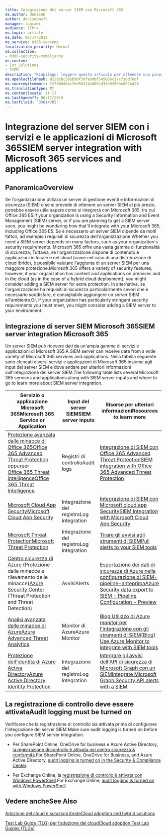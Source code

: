 ```yaml
---
title: Integrazione del server SIEM con Microsoft 365
ms.author: deniseb
author: denisebmsft
manager: laurawi
audience: ITPro
ms.topic: article
ms.date: 06/17/2019
ms.service: O365-seccomp
localization_priority: Normal
ms.collection:
- M365-security-compliance
ms.custom:
- Ent_Solutions
- SIEM
description: "Riepilogo: leggere questo articolo per ottenere una panoramica dell'integrazione del server SIEM con Microsoft 365."
ms.openlocfilehash: 9138cbc395b90f50fa60bf545066c17cf26d7edf
ms.sourcegitcommit: f2798d46acfbd56314e809cd3fe0350be807e420
ms.translationtype: MT
ms.contentlocale: it-IT
ms.lasthandoff: 06/17/2019
ms.locfileid: "35014765"
---
```

# <a name="siem-server-integration-with-microsoft-365-services-and-applications"></a><span data-ttu-id="f7657-103">Integrazione del server SIEM con i servizi e le applicazioni di Microsoft 365</span><span class="sxs-lookup"><span data-stu-id="f7657-103">SIEM server integration with Microsoft 365 services and applications</span></span>

## <a name="overview"></a><span data-ttu-id="f7657-104">Panoramica</span><span class="sxs-lookup"><span data-stu-id="f7657-104">Overview</span></span>

<span data-ttu-id="f7657-105">Se l'organizzazione utilizza un server di gestione eventi e informazioni di sicurezza (SIEM) o se si prevede di ottenere un server SIEM al più presto, potrebbe essere utile sapere come si integrerà con Microsoft 365, tra cui Office 365 E5.</span><span class="sxs-lookup"><span data-stu-id="f7657-105">If your organization is using a Security Information and Event Management (SIEM) server, or if you are planning to get a SIEM server soon, you might be wondering how that'll integrate with your Microsoft 365, including Office 365 E5.</span></span> <span data-ttu-id="f7657-106">Se è necessario un server SIEM dipende da molti fattori, ad esempio i requisiti di sicurezza dell'organizzazione.</span><span class="sxs-lookup"><span data-stu-id="f7657-106">Whether you need a SIEM server depends on many factors, such as your organization's security requirements.</span></span> <span data-ttu-id="f7657-107">Microsoft 365 offre una vasta gamma di funzionalità di sicurezza; Tuttavia, se l'organizzazione dispone di contenuto e applicazioni in locale e nel cloud (come nel caso di una distribuzione di cloud ibrido), è possibile valutare l'aggiunta di un server SIEM per una maggiore protezione.</span><span class="sxs-lookup"><span data-stu-id="f7657-107">Microsoft 365 offers a variety of security features; however, if your organization has content and applications on premises and in the cloud (as in the case of a hybrid cloud deployment), you might consider adding a SIEM server for extra protection.</span></span> <span data-ttu-id="f7657-108">In alternativa, se l'organizzazione ha requisiti di sicurezza particolarmente severi che è necessario soddisfare, è consigliabile aggiungere un server SIEM all'ambiente.</span><span class="sxs-lookup"><span data-stu-id="f7657-108">Or, if your organization has particularly stringent security requirements you must meet, you might consider adding a SIEM server to your environment.</span></span>

## <a name="siem-server-integration-microsoft-365"></a><span data-ttu-id="f7657-109">Integrazione di server SIEM Microsoft 365</span><span class="sxs-lookup"><span data-stu-id="f7657-109">SIEM server integration Microsoft 365</span></span>

<span data-ttu-id="f7657-110">Un server SIEM può ricevere dati da un'ampia gamma di servizi e applicazioni di Microsoft 365.</span><span class="sxs-lookup"><span data-stu-id="f7657-110">A SIEM server can receive data from a wide variety of Microsoft 365 services and applications.</span></span> <span data-ttu-id="f7657-111">Nella tabella seguente sono elencati diversi servizi e applicazioni di Microsoft 365 insieme agli input del server SIEM e dove andare per ulteriori informazioni sull'integrazione del server SIEM.</span><span class="sxs-lookup"><span data-stu-id="f7657-111">The following table lists several Microsoft 365 services and applications along with SIEM server inputs and where to go to learn more about SIEM server integration.</span></span> 

| <span data-ttu-id="f7657-112">Servizio o applicazione Microsoft 365</span><span class="sxs-lookup"><span data-stu-id="f7657-112">Microsoft 365 Service or Application</span></span> | <span data-ttu-id="f7657-113">Input del server SIEM</span><span class="sxs-lookup"><span data-stu-id="f7657-113">SIEM server inputs</span></span> | <span data-ttu-id="f7657-114">Risorse per ulteriori informazioni</span><span class="sxs-lookup"><span data-stu-id="f7657-114">Resources to learn more</span></span> |
| --- | --- | --- |
| [<span data-ttu-id="f7657-115">Protezione avanzata dalle minacce di Office 365</span><span class="sxs-lookup"><span data-stu-id="f7657-115">Office 365 Advanced Threat Protection</span></span>](office-365-atp.md) <br/><span data-ttu-id="f7657-116">oppure</span><span class="sxs-lookup"><span data-stu-id="f7657-116">or</span></span><br/>[<span data-ttu-id="f7657-117">Office 365 Threat Intelligence</span><span class="sxs-lookup"><span data-stu-id="f7657-117">Office 365 Threat Intelligence</span></span>](office-365-ti.md) | <span data-ttu-id="f7657-118">Registri di controllo</span><span class="sxs-lookup"><span data-stu-id="f7657-118">Audit logs</span></span> | [<span data-ttu-id="f7657-119">Integrazione di SIEM con Office 365 Advanced Threat Protection</span><span class="sxs-lookup"><span data-stu-id="f7657-119">SIEM integration with Office 365 Advanced Threat Protection</span></span>](siem-integration-with-office-365-ti.md) |
| [<span data-ttu-id="f7657-120">Microsoft Cloud App Security</span><span class="sxs-lookup"><span data-stu-id="f7657-120">Microsoft Cloud App Security</span></span>](https://docs.microsoft.com/cloud-app-security/what-is-cloud-app-security) | <span data-ttu-id="f7657-121">Integrazione del registro</span><span class="sxs-lookup"><span data-stu-id="f7657-121">Log integration</span></span> | [<span data-ttu-id="f7657-122">Integrazione di SIEM con Microsoft cloud app Security</span><span class="sxs-lookup"><span data-stu-id="f7657-122">SIEM integration with Microsoft Cloud App Security</span></span>](https://docs.microsoft.com/cloud-app-security/siem) |
| [<span data-ttu-id="f7657-123">Microsoft Threat Protection</span><span class="sxs-lookup"><span data-stu-id="f7657-123">Microsoft Threat Protection</span></span>](https://docs.microsoft.com/windows/security/threat-protection/) | <span data-ttu-id="f7657-124">Integrazione del registro</span><span class="sxs-lookup"><span data-stu-id="f7657-124">Log integration</span></span> | [<span data-ttu-id="f7657-125">Tirare gli avvisi agli strumenti di SIEM</span><span class="sxs-lookup"><span data-stu-id="f7657-125">Pull alerts to your SIEM tools</span></span>](https://docs.microsoft.com/windows/security/threat-protection/microsoft-defender-atp/configure-siem) |
| <span data-ttu-id="f7657-126">[Centro sicurezza di Azure](https://docs.microsoft.com/azure/security-center/security-center-intro) (Protezione dalle minacce e rilevamento delle minacce)</span><span class="sxs-lookup"><span data-stu-id="f7657-126">[Azure Security Center](https://docs.microsoft.com/azure/security-center/security-center-intro) (Threat Protection and Threat Detection)</span></span> | <span data-ttu-id="f7657-127">Avvisi</span><span class="sxs-lookup"><span data-stu-id="f7657-127">Alerts</span></span> | [<span data-ttu-id="f7657-128">Esportazione dei dati di sicurezza di Azure nella configurazione di SIEM-pipeline-anteprima</span><span class="sxs-lookup"><span data-stu-id="f7657-128">Azure Security data export to SIEM - Pipeline Configuration - Preview</span></span>](https://docs.microsoft.com/azure/security-center/security-center-export-data-to-siem) |
|[<span data-ttu-id="f7657-129">Analisi avanzata delle minacce di Azure</span><span class="sxs-lookup"><span data-stu-id="f7657-129">Azure Advanced Threat Analytics</span></span>](https://docs.microsoft.com/azure/security/azure-threat-detection) | <span data-ttu-id="f7657-130">Monitor di Azure</span><span class="sxs-lookup"><span data-stu-id="f7657-130">Azure Monitor</span></span> | [<span data-ttu-id="f7657-131">Blog Utilizzo di Azure monitor per l'integrazione con gli strumenti di SIEM</span><span class="sxs-lookup"><span data-stu-id="f7657-131">(Blog) Use Azure Monitor to integrate with SIEM tools</span></span>](https://azure.microsoft.com/blog/use-azure-monitor-to-integrate-with-siem-tools) |
|[<span data-ttu-id="f7657-132">Protezione dell'identità di Azure Active Directory</span><span class="sxs-lookup"><span data-stu-id="f7657-132">Azure Active Directory Identity Protection</span></span>](https://docs.microsoft.com/azure/active-directory/identity-protection/overview) |<span data-ttu-id="f7657-133">Integrazione del registro</span><span class="sxs-lookup"><span data-stu-id="f7657-133">Log integration</span></span> |[<span data-ttu-id="f7657-134">Integrare gli avvisi dell'API di sicurezza di Microsoft Graph con un SIEM</span><span class="sxs-lookup"><span data-stu-id="f7657-134">Integrate Microsoft Graph Security API alerts with a SIEM</span></span>](https://docs.microsoft.com/graph/security-siemintegration) |


## <a name="audit-logging-must-be-turned-on"></a><span data-ttu-id="f7657-135">La registrazione di controllo deve essere attivata</span><span class="sxs-lookup"><span data-stu-id="f7657-135">Audit logging must be turned on</span></span>

<span data-ttu-id="f7657-136">Verificare che la registrazione di controllo sia attivata prima di configurare l'integrazione del server SIEM.</span><span class="sxs-lookup"><span data-stu-id="f7657-136">Make sure audit logging is turned on before you configure SIEM server integration.</span></span> 

- <span data-ttu-id="f7657-137">Per SharePoint Online, OneDrive for business e Azure Active Directory, [la registrazione di controllo è attivata nel centro sicurezza & conformità](https://docs.microsoft.com/office365/securitycompliance/turn-audit-log-search-on-or-off).</span><span class="sxs-lookup"><span data-stu-id="f7657-137">For SharePoint Online, OneDrive for Business, and Azure Active Directory, [audit logging is turned on in the Security & Compliance Center](https://docs.microsoft.com/office365/securitycompliance/turn-audit-log-search-on-or-off).</span></span>

- <span data-ttu-id="f7657-138">Per Exchange Online, la [registrazione di controllo è attivata con Windows PowerShell](https://docs.microsoft.com/office365/securitycompliance/enable-mailbox-auditing).</span><span class="sxs-lookup"><span data-stu-id="f7657-138">For Exchange Online, [audit logging is turned on with Windows PowerShell](https://docs.microsoft.com/office365/securitycompliance/enable-mailbox-auditing).</span></span>
 
## <a name="see-also"></a><span data-ttu-id="f7657-139">Vedere anche</span><span class="sxs-lookup"><span data-stu-id="f7657-139">See Also</span></span>

[<span data-ttu-id="f7657-140">Adozione del cloud e soluzioni ibride</span><span class="sxs-lookup"><span data-stu-id="f7657-140">Cloud adoption and hybrid solutions</span></span>](https://docs.microsoft.com/office365/enterprise/cloud-adoption-and-hybrid-solutions)
  
[<span data-ttu-id="f7657-141">Test Lab Guide (TLG) per l’adozione del cloud</span><span class="sxs-lookup"><span data-stu-id="f7657-141">Cloud adoption Test Lab Guides (TLGs)</span></span>](https://docs.microsoft.com/office365/enterprise/cloud-adoption-test-lab-guides-tlgs)


